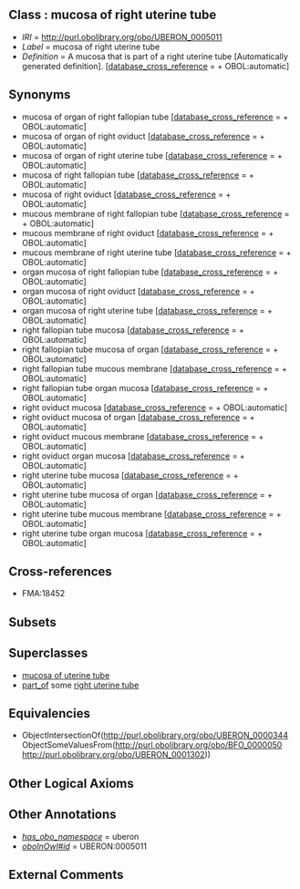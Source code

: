 
## Class : mucosa of right uterine tube

 * *IRI* = http://purl.obolibrary.org/obo/UBERON_0005011
 * *Label* = mucosa of right uterine tube
 * *Definition* = A mucosa that is part of a right uterine tube [Automatically generated definition]. [[database_cross_reference](../../ef/oboInOwl#hasDbXref.md) =  + OBOL:automatic]

## Synonyms

 * mucosa of organ of right fallopian tube [[database_cross_reference](../../ef/oboInOwl#hasDbXref.md) =  + OBOL:automatic]
 * mucosa of organ of right oviduct [[database_cross_reference](../../ef/oboInOwl#hasDbXref.md) =  + OBOL:automatic]
 * mucosa of organ of right uterine tube [[database_cross_reference](../../ef/oboInOwl#hasDbXref.md) =  + OBOL:automatic]
 * mucosa of right fallopian tube [[database_cross_reference](../../ef/oboInOwl#hasDbXref.md) =  + OBOL:automatic]
 * mucosa of right oviduct [[database_cross_reference](../../ef/oboInOwl#hasDbXref.md) =  + OBOL:automatic]
 * mucous membrane of right fallopian tube [[database_cross_reference](../../ef/oboInOwl#hasDbXref.md) =  + OBOL:automatic]
 * mucous membrane of right oviduct [[database_cross_reference](../../ef/oboInOwl#hasDbXref.md) =  + OBOL:automatic]
 * mucous membrane of right uterine tube [[database_cross_reference](../../ef/oboInOwl#hasDbXref.md) =  + OBOL:automatic]
 * organ mucosa of right fallopian tube [[database_cross_reference](../../ef/oboInOwl#hasDbXref.md) =  + OBOL:automatic]
 * organ mucosa of right oviduct [[database_cross_reference](../../ef/oboInOwl#hasDbXref.md) =  + OBOL:automatic]
 * organ mucosa of right uterine tube [[database_cross_reference](../../ef/oboInOwl#hasDbXref.md) =  + OBOL:automatic]
 * right fallopian tube mucosa [[database_cross_reference](../../ef/oboInOwl#hasDbXref.md) =  + OBOL:automatic]
 * right fallopian tube mucosa of organ [[database_cross_reference](../../ef/oboInOwl#hasDbXref.md) =  + OBOL:automatic]
 * right fallopian tube mucous membrane [[database_cross_reference](../../ef/oboInOwl#hasDbXref.md) =  + OBOL:automatic]
 * right fallopian tube organ mucosa [[database_cross_reference](../../ef/oboInOwl#hasDbXref.md) =  + OBOL:automatic]
 * right oviduct mucosa [[database_cross_reference](../../ef/oboInOwl#hasDbXref.md) =  + OBOL:automatic]
 * right oviduct mucosa of organ [[database_cross_reference](../../ef/oboInOwl#hasDbXref.md) =  + OBOL:automatic]
 * right oviduct mucous membrane [[database_cross_reference](../../ef/oboInOwl#hasDbXref.md) =  + OBOL:automatic]
 * right oviduct organ mucosa [[database_cross_reference](../../ef/oboInOwl#hasDbXref.md) =  + OBOL:automatic]
 * right uterine tube mucosa [[database_cross_reference](../../ef/oboInOwl#hasDbXref.md) =  + OBOL:automatic]
 * right uterine tube mucosa of organ [[database_cross_reference](../../ef/oboInOwl#hasDbXref.md) =  + OBOL:automatic]
 * right uterine tube mucous membrane [[database_cross_reference](../../ef/oboInOwl#hasDbXref.md) =  + OBOL:automatic]
 * right uterine tube organ mucosa [[database_cross_reference](../../ef/oboInOwl#hasDbXref.md) =  + OBOL:automatic]

## Cross-references

 * FMA:18452

## Subsets


## Superclasses

 * [mucosa of uterine tube](../../UBERON/48/UBERON_0005048.md)
 * [part_of](../../BFO/50/BFO_0000050.md) some [right uterine tube](../../UBERON/02/UBERON_0001302.md)

## Equivalencies

 * ObjectIntersectionOf(<http://purl.obolibrary.org/obo/UBERON_0000344> ObjectSomeValuesFrom(<http://purl.obolibrary.org/obo/BFO_0000050> <http://purl.obolibrary.org/obo/UBERON_0001302>))

## Other Logical Axioms


## Other Annotations

 * *[has_obo_namespace](../../ce/oboInOwl#hasOBONamespace.md)* = uberon
 * *[oboInOwl#id](../../id/oboInOwl#id.md)* = UBERON:0005011

## External Comments

